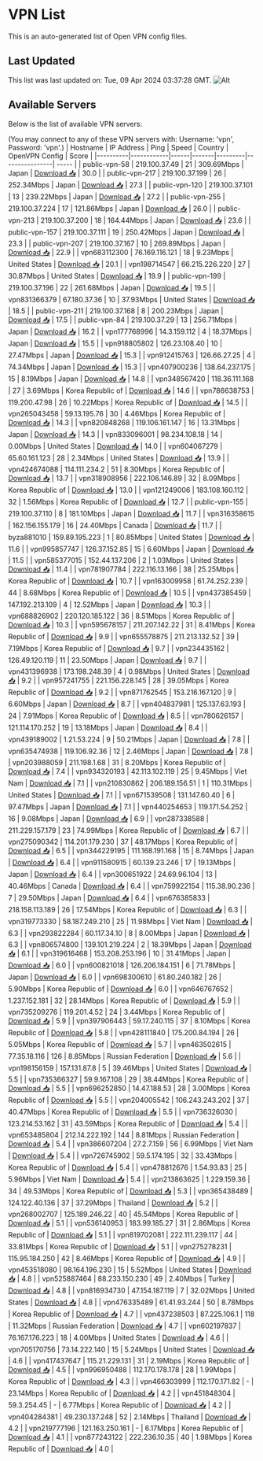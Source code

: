 # VPN List

This is an auto-generated list of Open VPN config files.

## Last Updated

This list was last updated on: Tue, 09 Apr 2024 03:37:28 GMT.
![Alt](https://repobeats.axiom.co/api/embed/186b98318ef1479477931607c1ad7d823f12451f.svg "Repobeats analytics image")

## Available Servers

Below is the list of available VPN servers:

(You may connect to any of these VPN servers with: Username: 'vpn', Password: 'vpn'.)
| Hostname | IP Address | Ping | Speed | Country | OpenVPN Config | Score |
|----------|------------|------|-------|---------|----------------| ----- |
| public-vpn-58 | 219.100.37.49 | 21 | 309.69Mbps | Japan | [Download 📥](./configs/server_0_JP.ovpn) | 30.0 |
| public-vpn-217 | 219.100.37.199 | 26 | 252.34Mbps | Japan | [Download 📥](./configs/server_1_JP.ovpn) | 27.3 |
| public-vpn-120 | 219.100.37.101 | 13 | 239.22Mbps | Japan | [Download 📥](./configs/server_2_JP.ovpn) | 27.2 |
| public-vpn-255 | 219.100.37.224 | 17 | 121.86Mbps | Japan | [Download 📥](./configs/server_3_JP.ovpn) | 26.0 |
| public-vpn-213 | 219.100.37.200 | 18 | 164.44Mbps | Japan | [Download 📥](./configs/server_4_JP.ovpn) | 23.6 |
| public-vpn-157 | 219.100.37.111 | 19 | 250.42Mbps | Japan | [Download 📥](./configs/server_5_JP.ovpn) | 23.3 |
| public-vpn-207 | 219.100.37.167 | 10 | 269.89Mbps | Japan | [Download 📥](./configs/server_6_JP.ovpn) | 22.9 |
| vpn683112300 | 76.169.116.121 | 18 | 9.23Mbps | United States | [Download 📥](./configs/server_7_US.ovpn) | 20.1 |
| vpn198714547 | 66.215.226.220 | 27 | 30.87Mbps | United States | [Download 📥](./configs/server_8_US.ovpn) | 19.9 |
| public-vpn-199 | 219.100.37.196 | 22 | 261.68Mbps | Japan | [Download 📥](./configs/server_9_JP.ovpn) | 19.5 |
| vpn831366379 | 67.180.37.36 | 10 | 37.93Mbps | United States | [Download 📥](./configs/server_10_US.ovpn) | 18.5 |
| public-vpn-211 | 219.100.37.168 | 8 | 200.23Mbps | Japan | [Download 📥](./configs/server_11_JP.ovpn) | 17.5 |
| public-vpn-84 | 219.100.37.29 | 13 | 256.71Mbps | Japan | [Download 📥](./configs/server_12_JP.ovpn) | 16.2 |
| vpn177768996 | 14.3.159.112 | 4 | 18.37Mbps | Japan | [Download 📥](./configs/server_13_JP.ovpn) | 15.5 |
| vpn918805802 | 126.23.108.40 | 10 | 27.47Mbps | Japan | [Download 📥](./configs/server_14_JP.ovpn) | 15.3 |
| vpn912415763 | 126.66.27.25 | 4 | 74.34Mbps | Japan | [Download 📥](./configs/server_15_JP.ovpn) | 15.3 |
| vpn407900236 | 138.64.237.175 | 15 | 8.19Mbps | Japan | [Download 📥](./configs/server_16_JP.ovpn) | 14.8 |
| vpn348567420 | 118.36.111.168 | 27 | 3.69Mbps | Korea Republic of | [Download 📥](./configs/server_17_KR.ovpn) | 14.6 |
| vpn786638753 | 119.200.47.98 | 26 | 10.22Mbps | Korea Republic of | [Download 📥](./configs/server_18_KR.ovpn) | 14.5 |
| vpn265043458 | 59.13.195.76 | 30 | 4.46Mbps | Korea Republic of | [Download 📥](./configs/server_19_KR.ovpn) | 14.3 |
| vpn820848268 | 119.106.161.147 | 16 | 13.31Mbps | Japan | [Download 📥](./configs/server_20_JP.ovpn) | 14.3 |
| vpn833096001 | 98.234.108.18 | 14 | 0.00Mbps | United States | [Download 📥](./configs/server_21_US.ovpn) | 14.0 |
| vpn604067279 | 65.60.161.123 | 28 | 2.34Mbps | United States | [Download 📥](./configs/server_22_US.ovpn) | 13.9 |
| vpn424674088 | 114.111.234.2 | 51 | 8.30Mbps | Korea Republic of | [Download 📥](./configs/server_23_KR.ovpn) | 13.7 |
| vpn318908956 | 222.106.146.89 | 32 | 8.09Mbps | Korea Republic of | [Download 📥](./configs/server_24_KR.ovpn) | 13.0 |
| vpn121249006 | 183.108.160.112 | 32 | 1.56Mbps | Korea Republic of | [Download 📥](./configs/server_25_KR.ovpn) | 12.7 |
| public-vpn-155 | 219.100.37.110 | 8 | 181.10Mbps | Japan | [Download 📥](./configs/server_26_JP.ovpn) | 11.7 |
| vpn316358615 | 162.156.155.179 | 16 | 24.40Mbps | Canada | [Download 📥](./configs/server_27_CA.ovpn) | 11.7 |
| byza881010 | 159.89.195.223 | 1 | 80.85Mbps | United States | [Download 📥](./configs/server_28_US.ovpn) | 11.6 |
| vpn995857747 | 126.37.152.85 | 15 | 6.60Mbps | Japan | [Download 📥](./configs/server_29_JP.ovpn) | 11.5 |
| vpn585377015 | 152.44.137.206 | 2 | 1.03Mbps | United States | [Download 📥](./configs/server_30_US.ovpn) | 11.4 |
| vpn781907784 | 222.116.13.166 | 38 | 25.25Mbps | Korea Republic of | [Download 📥](./configs/server_31_KR.ovpn) | 10.7 |
| vpn163009958 | 61.74.252.239 | 44 | 8.68Mbps | Korea Republic of | [Download 📥](./configs/server_32_KR.ovpn) | 10.5 |
| vpn437385459 | 147.192.213.109 | 4 | 12.52Mbps | Japan | [Download 📥](./configs/server_33_JP.ovpn) | 10.3 |
| vpn688826902 | 220.120.185.122 | 36 | 8.51Mbps | Korea Republic of | [Download 📥](./configs/server_34_KR.ovpn) | 10.3 |
| vpn595678157 | 211.207.142.22 | 31 | 8.41Mbps | Korea Republic of | [Download 📥](./configs/server_35_KR.ovpn) | 9.9 |
| vpn655578875 | 211.213.132.52 | 39 | 7.19Mbps | Korea Republic of | [Download 📥](./configs/server_36_KR.ovpn) | 9.7 |
| vpn234435162 | 126.49.120.119 | 11 | 23.50Mbps | Japan | [Download 📥](./configs/server_37_JP.ovpn) | 9.7 |
| vpn431396938 | 173.198.248.39 | 4 | 0.98Mbps | United States | [Download 📥](./configs/server_38_US.ovpn) | 9.2 |
| vpn957241755 | 221.156.228.145 | 28 | 39.05Mbps | Korea Republic of | [Download 📥](./configs/server_39_KR.ovpn) | 9.2 |
| vpn871762545 | 153.216.167.120 | 9 | 6.60Mbps | Japan | [Download 📥](./configs/server_40_JP.ovpn) | 8.7 |
| vpn404837981 | 125.137.63.193 | 24 | 7.91Mbps | Korea Republic of | [Download 📥](./configs/server_41_KR.ovpn) | 8.5 |
| vpn780626157 | 121.114.170.252 | 19 | 13.18Mbps | Japan | [Download 📥](./configs/server_42_JP.ovpn) | 8.4 |
| vpn439189002 | 1.21.53.224 | 9 | 50.21Mbps | Japan | [Download 📥](./configs/server_43_JP.ovpn) | 7.8 |
| vpn635474938 | 119.106.92.36 | 12 | 2.46Mbps | Japan | [Download 📥](./configs/server_44_JP.ovpn) | 7.8 |
| vpn203988059 | 211.198.1.68 | 31 | 8.20Mbps | Korea Republic of | [Download 📥](./configs/server_45_KR.ovpn) | 7.4 |
| vpn934320193 | 42.113.102.119 | 25 | 9.45Mbps | Viet Nam | [Download 📥](./configs/server_46_VN.ovpn) | 7.1 |
| vpn210830862 | 206.189.156.51 | 1 | 110.31Mbps | United States | [Download 📥](./configs/server_47_US.ovpn) | 7.1 |
| vpn671539508 | 131.147.60.40 | 6 | 97.47Mbps | Japan | [Download 📥](./configs/server_48_JP.ovpn) | 7.1 |
| vpn440254653 | 119.171.54.252 | 16 | 9.08Mbps | Japan | [Download 📥](./configs/server_49_JP.ovpn) | 6.9 |
| vpn287338588 | 211.229.157.179 | 23 | 74.99Mbps | Korea Republic of | [Download 📥](./configs/server_50_KR.ovpn) | 6.7 |
| vpn275090342 | 114.201.179.230 | 37 | 48.17Mbps | Korea Republic of | [Download 📥](./configs/server_51_KR.ovpn) | 6.5 |
| vpn344229195 | 111.168.191.168 | 15 | 8.74Mbps | Japan | [Download 📥](./configs/server_52_JP.ovpn) | 6.4 |
| vpn911580915 | 60.139.23.246 | 17 | 19.13Mbps | Japan | [Download 📥](./configs/server_53_JP.ovpn) | 6.4 |
| vpn300651922 | 24.69.96.104 | 13 | 40.46Mbps | Canada | [Download 📥](./configs/server_54_CA.ovpn) | 6.4 |
| vpn759922154 | 115.38.90.236 | 7 | 29.50Mbps | Japan | [Download 📥](./configs/server_55_JP.ovpn) | 6.4 |
| vpn676385833 | 218.158.113.189 | 26 | 17.54Mbps | Korea Republic of | [Download 📥](./configs/server_56_KR.ovpn) | 6.3 |
| vpn319773330 | 58.187.249.210 | 25 | 11.98Mbps | Viet Nam | [Download 📥](./configs/server_57_VN.ovpn) | 6.3 |
| vpn293822284 | 60.117.34.10 | 8 | 8.00Mbps | Japan | [Download 📥](./configs/server_58_JP.ovpn) | 6.3 |
| vpn806574800 | 139.101.219.224 | 2 | 18.39Mbps | Japan | [Download 📥](./configs/server_59_JP.ovpn) | 6.1 |
| vpn319616468 | 153.208.253.196 | 10 | 31.41Mbps | Japan | [Download 📥](./configs/server_60_JP.ovpn) | 6.0 |
| vpn600821018 | 126.206.184.151 | 6 | 71.78Mbps | Japan | [Download 📥](./configs/server_61_JP.ovpn) | 6.0 |
| vpn698300610 | 61.80.240.182 | 26 | 5.90Mbps | Korea Republic of | [Download 📥](./configs/server_62_KR.ovpn) | 6.0 |
| vpn646767652 | 1.237.152.181 | 32 | 28.14Mbps | Korea Republic of | [Download 📥](./configs/server_63_KR.ovpn) | 5.9 |
| vpn735209276 | 119.201.4.52 | 24 | 3.44Mbps | Korea Republic of | [Download 📥](./configs/server_64_KR.ovpn) | 5.9 |
| vpn397906443 | 59.17.240.115 | 37 | 8.10Mbps | Korea Republic of | [Download 📥](./configs/server_65_KR.ovpn) | 5.8 |
| vpn428111840 | 175.200.84.194 | 26 | 5.05Mbps | Korea Republic of | [Download 📥](./configs/server_66_KR.ovpn) | 5.7 |
| vpn463502615 | 77.35.18.116 | 126 | 8.85Mbps | Russian Federation | [Download 📥](./configs/server_67_RU.ovpn) | 5.6 |
| vpn198156159 | 157.131.87.8 | 5 | 39.46Mbps | United States | [Download 📥](./configs/server_68_US.ovpn) | 5.5 |
| vpn735366327 | 59.9.167.108 | 29 | 38.44Mbps | Korea Republic of | [Download 📥](./configs/server_69_KR.ovpn) | 5.5 |
| vpn696252850 | 14.47.188.53 | 28 | 3.00Mbps | Korea Republic of | [Download 📥](./configs/server_70_KR.ovpn) | 5.5 |
| vpn204005542 | 106.243.243.202 | 37 | 40.47Mbps | Korea Republic of | [Download 📥](./configs/server_71_KR.ovpn) | 5.5 |
| vpn736326030 | 123.214.53.162 | 31 | 43.59Mbps | Korea Republic of | [Download 📥](./configs/server_72_KR.ovpn) | 5.4 |
| vpn653485804 | 212.14.222.192 | 144 | 8.81Mbps | Russian Federation | [Download 📥](./configs/server_73_RU.ovpn) | 5.4 |
| vpn386607204 | 27.2.7.159 | 56 | 6.99Mbps | Viet Nam | [Download 📥](./configs/server_74_VN.ovpn) | 5.4 |
| vpn726745902 | 59.5.174.195 | 32 | 33.43Mbps | Korea Republic of | [Download 📥](./configs/server_75_KR.ovpn) | 5.4 |
| vpn478812676 | 1.54.93.83 | 25 | 5.96Mbps | Viet Nam | [Download 📥](./configs/server_76_VN.ovpn) | 5.4 |
| vpn213863625 | 1.229.159.36 | 34 | 49.53Mbps | Korea Republic of | [Download 📥](./configs/server_77_KR.ovpn) | 5.3 |
| vpn365438489 | 124.122.40.136 | 37 | 37.29Mbps | Thailand | [Download 📥](./configs/server_78_TH.ovpn) | 5.2 |
| vpn268002707 | 125.189.246.22 | 40 | 45.54Mbps | Korea Republic of | [Download 📥](./configs/server_79_KR.ovpn) | 5.1 |
| vpn536140953 | 183.99.185.27 | 31 | 2.86Mbps | Korea Republic of | [Download 📥](./configs/server_80_KR.ovpn) | 5.1 |
| vpn819702081 | 222.111.239.117 | 44 | 33.81Mbps | Korea Republic of | [Download 📥](./configs/server_81_KR.ovpn) | 5.1 |
| vpn275278231 | 115.95.184.250 | 42 | 8.46Mbps | Korea Republic of | [Download 📥](./configs/server_82_KR.ovpn) | 4.9 |
| vpn453518080 | 98.164.196.230 | 15 | 5.52Mbps | United States | [Download 📥](./configs/server_83_US.ovpn) | 4.8 |
| vpn525887464 | 88.233.150.230 | 49 | 2.40Mbps | Turkey | [Download 📥](./configs/server_84_TR.ovpn) | 4.8 |
| vpn816934730 | 47.154.187.119 | 7 | 32.02Mbps | United States | [Download 📥](./configs/server_85_US.ovpn) | 4.8 |
| vpn476335489 | 61.41.93.244 | 50 | 8.78Mbps | Korea Republic of | [Download 📥](./configs/server_86_KR.ovpn) | 4.7 |
| vpn437238503 | 87.225.106.1 | 118 | 11.32Mbps | Russian Federation | [Download 📥](./configs/server_87_RU.ovpn) | 4.7 |
| vpn602197837 | 76.167.176.223 | 18 | 4.00Mbps | United States | [Download 📥](./configs/server_88_US.ovpn) | 4.6 |
| vpn705170756 | 73.14.222.140 | 15 | 5.24Mbps | United States | [Download 📥](./configs/server_89_US.ovpn) | 4.6 |
| vpn417437647 | 115.21.229.131 | 31 | 2.19Mbps | Korea Republic of | [Download 📥](./configs/server_90_KR.ovpn) | 4.5 |
| vpn996950488 | 112.170.178.178 | 28 | 1.99Mbps | Korea Republic of | [Download 📥](./configs/server_91_KR.ovpn) | 4.3 |
| vpn466303999 | 112.170.171.82 | - | 23.14Mbps | Korea Republic of | [Download 📥](./configs/server_92_KR.ovpn) | 4.2 |
| vpn451848304 | 59.3.254.45 | - | 6.77Mbps | Korea Republic of | [Download 📥](./configs/server_93_KR.ovpn) | 4.2 |
| vpn404284381 | 49.230.137.248 | 52 | 2.14Mbps | Thailand | [Download 📥](./configs/server_94_TH.ovpn) | 4.2 |
| vpn219777196 | 121.163.250.161 | - | 6.17Mbps | Korea Republic of | [Download 📥](./configs/server_95_KR.ovpn) | 4.1 |
| vpn877243122 | 222.236.10.35 | 40 | 1.98Mbps | Korea Republic of | [Download 📥](./configs/server_96_KR.ovpn) | 4.0 |
